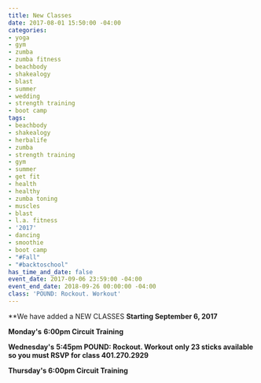 ```yaml
---
title: New Classes
date: 2017-08-01 15:50:00 -04:00
categories:
- yoga
- gym
- zumba
- zumba fitness
- beachbody
- shakealogy
- blast
- summer
- wedding
- strength training
- boot camp
tags:
- beachbody
- shakealogy
- herbalife
- zumba
- strength training
- gym
- summer
- get fit
- health
- healthy
- zumba toning
- muscles
- blast
- l.a. fitness
- '2017'
- dancing
- smoothie
- boot camp
- "#Fall"
- "#backtoschool"
has_time_and_date: false
event_date: 2017-09-06 23:59:00 -04:00
event_end_date: 2018-09-26 00:00:00 -04:00
class: 'POUND: Rockout. Workout'
---
```


**We have added a NEW CLASSES **Starting September 6, 2017**

**Monday's**
**6:00pm Circuit Training**

**Wednesday's**
****5:45pm POUND: Rockout. Workout****
**only 23 sticks available so you must RSVP for class 401.270.2929**

****Thursday's**
6:00pm Circuit Training**


